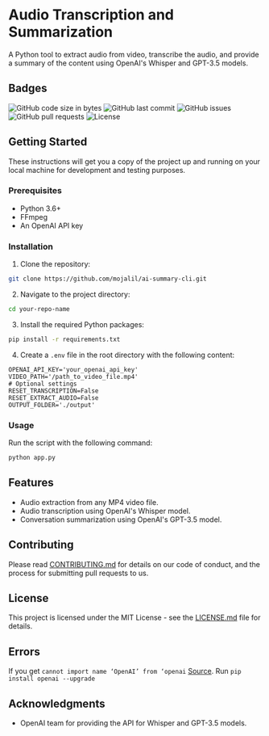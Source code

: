 # Audio Transcription and Summarization

A Python tool to extract audio from video, transcribe the audio, and provide a summary of the content using OpenAI's Whisper and GPT-3.5 models.

## Badges

![GitHub code size in bytes](https://img.shields.io/github/languages/code-size/mojalil/ai-summary-cli)
![GitHub last commit](https://img.shields.io/github/last-commit/mojalil/ai-summary-cli)
![GitHub issues](https://img.shields.io/github/issues-raw/mojalil/ai-summary-cli)
![GitHub pull requests](https://img.shields.io/github/issues-pr/mojalil/ai-summary-cli)
![License](https://img.shields.io/github/license/mojalil/ai-summary-cli)

## Getting Started

These instructions will get you a copy of the project up and running on your local machine for development and testing purposes.

### Prerequisites

- Python 3.6+
- FFmpeg
- An OpenAI API key

### Installation

1. Clone the repository:
```bash
git clone https://github.com/mojalil/ai-summary-cli.git
```

2. Navigate to the project directory:
```bash
cd your-repo-name
```

3. Install the required Python packages:
```bash
pip install -r requirements.txt
```

4. Create a `.env` file in the root directory with the following content:
```plaintext
OPENAI_API_KEY='your_openai_api_key'
VIDEO_PATH='/path_to_video_file.mp4'
# Optional settings
RESET_TRANSCRIPTION=False
RESET_EXTRACT_AUDIO=False
OUTPUT_FOLDER='./output'
```

### Usage

Run the script with the following command:
```bash
python app.py
```

## Features

- Audio extraction from any MP4 video file.
- Audio transcription using OpenAI's Whisper model.
- Conversation summarization using OpenAI's GPT-3.5 model.

## Contributing

Please read [CONTRIBUTING.md](CONTRIBUTING.md) for details on our code of conduct, and the process for submitting pull requests to us.

## License

This project is licensed under the MIT License - see the [LICENSE.md](LICENSE.md) file for details.

## Errors

If you get `cannot import name ‘OpenAI’ from ‘openai` [Source](https://community.openai.com/t/cannot-import-name-openai-from-openai/486147). Run `pip install openai --upgrade`

## Acknowledgments

- OpenAI team for providing the API for Whisper and GPT-3.5 models.
